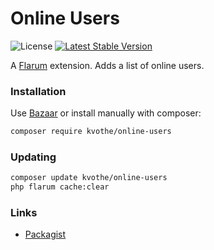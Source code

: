 # Online Users

![License](https://img.shields.io/badge/license-MIT-blue.svg) [![Latest Stable Version](https://img.shields.io/packagist/v/kvothe/online-users.svg)](https://packagist.org/packages/kvothe/online-users)

A [Flarum](http://flarum.org) extension. Adds a list of online users.

### Installation

Use [Bazaar](https://discuss.flarum.org/d/5151-flagrow-bazaar-the-extension-marketplace) or install manually with composer:

```sh
composer require kvothe/online-users
```

### Updating

```sh
composer update kvothe/online-users
php flarum cache:clear
```

### Links

- [Packagist](https://packagist.org/packages/kvothe/online-users)
